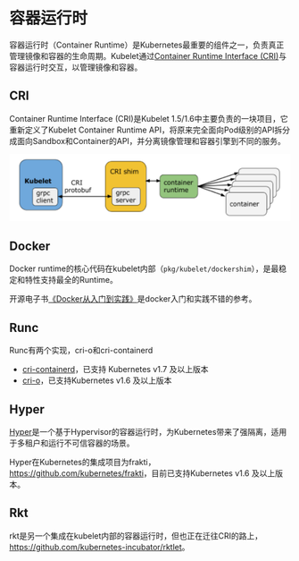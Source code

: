 # 容器运行时

容器运行时（Container Runtime）是Kubernetes最重要的组件之一，负责真正管理镜像和容器的生命周期。Kubelet通过[Container Runtime Interface (CRI)](../plugins/CRI.md)与容器运行时交互，以管理镜像和容器。

## CRI

Container Runtime Interface (CRI)是Kubelet 1.5/1.6中主要负责的一块项目，它重新定义了Kubelet Container Runtime API，将原来完全面向Pod级别的API拆分成面向Sandbox和Container的API，并分离镜像管理和容器引擎到不同的服务。

![](images/cri.png)

## Docker

Docker runtime的核心代码在kubelet内部（`pkg/kubelet/dockershim`），是最稳定和特性支持最全的Runtime。

开源电子书[《Docker从入门到实践》](https://yeasy.gitbooks.io/docker_practice/)是docker入门和实践不错的参考。

## Runc

Runc有两个实现，cri-o和cri-containerd

- [cri-containerd](https://github.com/kubernetes-incubator/cri-containerd)，已支持 Kubernetes v1.7 及以上版本
- [cri-o](https://github.com/kubernetes-incubator/cri-o)，已支持Kubernetes v1.6 及以上版本

## Hyper

[Hyper](http://hypercontainer.io)是一个基于Hypervisor的容器运行时，为Kubernetes带来了强隔离，适用于多租户和运行不可信容器的场景。

Hyper在Kubernetes的集成项目为frakti，<https://github.com/kubernetes/frakti>，目前已支持Kubernetes v1.6 及以上版本。

## Rkt

rkt是另一个集成在kubelet内部的容器运行时，但也正在迁往CRI的路上，<https://github.com/kubernetes-incubator/rktlet>。

